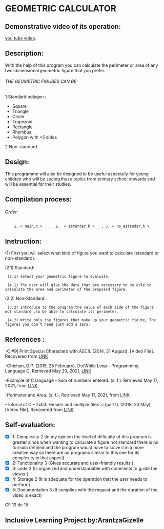 # GEOMETRIC CALCULATOR

## Demonstrative video of its operation:      


  [you tube video](https://youtu.be/2DCFlixyOHs).


## Description: 
With the help of this program you can calculate the perimeter or area of any two-dimensional geometric figure that you prefer.

###### THE GEOMETRIC FIGURES CAN BE:

1.Standard polygon :

   -  Square
   -  Triangle
   -  Circle
   -  Trapezoid
   -  Rectangle
   -  Rhombus
   -  Polygon with +5 sides
   
 2.Non-standard

## Design: 
This programme will also be designed to be useful especially for young children who will be seeing these topics from primary
school onwards and will be essential for their studies.

## Compilation process:

###### Order:

        1. < main.c >   ,  2.  < estandar.h >   , 3. < no_estandar.h >
        
## Instruction:

(1) First you will select what kind of figure you want to calculate (standard or non-standard).
    
(2.1) Standard:
       
     (3.1) select your geometric figure to evaluate.
       
     (4.1) The user will give the data that are necessary to be able to calculate the area and perimeter of the proposed figure.
    
(2.2) Non-Standard:
        
     (3.2) Introduce to the program the value of each side of the figure not standard ,to be able to calculate its perimeter.
        
     (4.2) Write only the figures that make up your geometric figure, The figures you don’t need just add a zero.
        
## References :

  -C #9| Print Special Characters with ASCII. (2014, 31 August). [Video File]. Recovered from [LINK](https://www.youtube.com/watch?v=lfM3CvLL_1k&feature=youtu.be)
           
  -Chichon, D.P. (2015, 25 February). Do/While Loop - Programming Language C. Retrieved May 20, 2021, [LINK](https://www.aulafacil.com/cursos/programacion/lenguaje-de-programacion-c/bucle-do-while-l16803)
           
   -Example of C language - Sum of numbers entered. (s. f.). Retrieved May 17, 2021, from [LINK](https://www.abrirllave.com/c/ejemplo-suma-de-numeros-introducidos.php)
           
   -Perimeter and Area. (s. f.). Retrieved May 17, 2021, from [LINK](https://www.montereyinstitute.org/courses/DevelopmentalMath/TEXTGROUP-1-8_RESOURCE/U07_L2_T2_text_final_es.html)
           
   -Tutorial of C – 2x03. Header and multiple files .c (part1). (2018, 23 May). [Video File]. Recovered from [LINK](https://www.youtube.com/watch?v=Aq9fXMevXis&feature=youtu.be)
           

## Self-evaluation:

- [x] 1: Complexity 2 (In my opinion the level of difficulty of this program is greater since when wanting to calculate a figure not standard there is no formula defined and the program would have to solve it in a more creative way so there are no programs similar to this one for its complexity in that aspect)
- [x] 2: Functionality 3 (Gives accurate and user-friendly results  )
- [x] 3: code 3 (Is organized and understandable with comments to guide the viewer )
- [x] 4: Storage 2 (It is adequate for the operation that the user needs to perform)
- [x] 5: Documentation 3 (It complies with the request and the duration of the video is exact)

CF 13 de 15

## Inclusive Learning Project by:ArantzaGizelle
